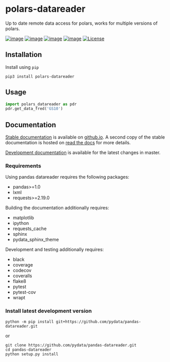 #  polars-datareader

Up to date remote data access for polars, works for multiple versions of
polars.

[![image](https://img.shields.io/pypi/v/pandas-datareader.svg)](https://pypi.python.org/pypi/pandas-datareader/)
[![image](https://codecov.io/gh/pydata/pandas-datareader/branch/master/graph/badge.svg)](https://codecov.io/gh/pydata/pandas-datareader)
[![image](https://readthedocs.org/projects/pandas-datareader/badge/?version=latest)](https://pandas-datareader.readthedocs.io/en/latest/)
[![image](https://img.shields.io/badge/code%20style-black-000000.svg)](https://github.com/psf/black)
[![License](https://img.shields.io/pypi/l/pandas-datareader)](https://pypi.org/project/pandas-datareader/)

## Installation

Install using `pip`

``` shell
pip3 install polars-datareader
```

## Usage

``` python
import polars_datareader as pdr
pdr.get_data_fred('GS10')
```

## Documentation

[Stable documentation](https://pydata.github.io/pandas-datareader/) is available on
[github.io](https://pydata.github.io/pandas-datareader/). A second copy of the stable
documentation is hosted on [read the docs](https://pandas-datareader.readthedocs.io/)
for more details.

[Development documentation](https://pydata.github.io/pandas-datareader/devel/) is available
for the latest changes in master.

### Requirements

Using pandas datareader requires the following packages:

-   pandas>=1.0
-   lxml
-   requests>=2.19.0

Building the documentation additionally requires:

-   matplotlib
-   ipython
-   requests_cache
-   sphinx
-   pydata_sphinx_theme

Development and testing additionally requires:

-   black
-   coverage
-   codecov
-   coveralls
-   flake8
-   pytest
-   pytest-cov
-   wrapt

### Install latest development version

``` shell
python -m pip install git+https://github.com/pydata/pandas-datareader.git
```

or

``` shell
git clone https://github.com/pydata/pandas-datareader.git
cd pandas-datareader
python setup.py install
```
